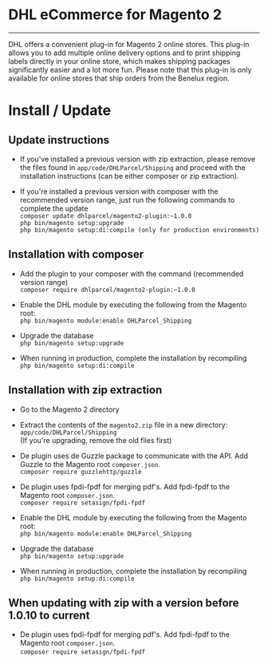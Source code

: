 # DHL eCommerce for Magento 2
---------------------------
DHL offers a convenient plug-in for Magento 2 online stores. This plug-in allows you to add multiple online delivery options and to print shipping labels directly in your online store, which makes shipping packages significantly easier and a lot more fun. Please note that this plug-in is only available for online stores that ship orders from the Benelux region.

# Install / Update
## Update instructions
- If you've installed a previous version with zip extraction, please remove the files found in `app/code/DHLParcel/Shipping` and proceed with the installation instructions (can be either composer or zip extraction).

- If you're installed a previous version with composer with the recommended version range, just run the following commands to complete the update  
`composer update dhlparcel/magento2-plugin:~1.0.0`  
`php bin/magento setup:upgrade`  
`php bin/magento setup:di:compile (only for production environments)`

## Installation with composer
- Add the plugin to your composer with the command (recommended version range)  
`composer require dhlparcel/magento2-plugin:~1.0.0`

- Enable the DHL module by executing the following from the Magento root:  
`php bin/magento module:enable DHLParcel_Shipping`

- Upgrade the database  
`php bin/magento setup:upgrade`

- When running in production, complete the installation by recompiling  
`php bin/magento setup:di:compile`

## Installation with zip extraction
- Go to the Magento 2 directory

- Extract the contents of the `magento2.zip` file in a new directory: `app/code/DHLParcel/Shipping`  
(If you're upgrading, remove the old files first)

- De plugin uses de Guzzle package to communicate with the API. Add Guzzle to the Magento root `composer.json`.  
`composer require guzzlehttp/guzzle`

- De plugin uses fpdi-fpdf for merging pdf's. Add fpdi-fpdf to the Magento root `composer.json`.  
`composer require setasign/fpdi-fpdf`

- Enable the DHL module by executing the following from the Magento root:  
`php bin/magento module:enable DHLParcel_Shipping`

- Upgrade the database  
`php bin/magento setup:upgrade`

- When running in production, complete the installation by recompiling  
`php bin/magento setup:di:compile`

## When updating with zip with a version before 1.0.10 to current

- De plugin uses fpdi-fpdf for merging pdf's. Add fpdi-fpdf to the Magento root `composer.json`.  
`composer require setasign/fpdi-fpdf`